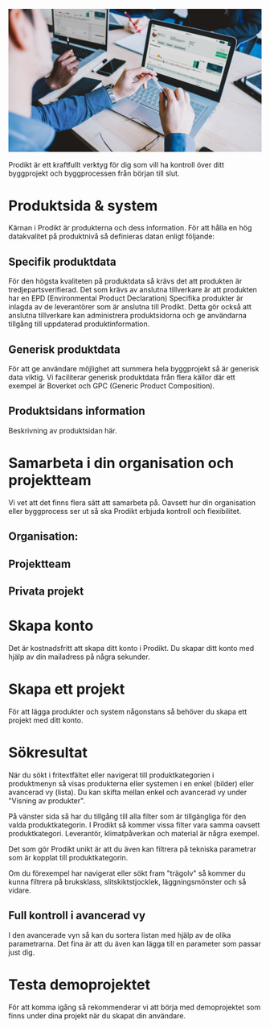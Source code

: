 ![Project team in Prodikt](/image_meeting_big1920x1080.jpg)

Prodikt är ett kraftfullt verktyg för dig som vill ha kontroll över ditt byggprojekt och byggprocessen från början till slut.

# Produktsida & system

Kärnan i Prodikt är produkterna och dess information. För att hålla en hög datakvalitet på produktnivå så definieras datan enligt följande:

## Specifik produktdata

För den högsta kvaliteten på produktdata så krävs det att produkten är tredjepartsverifierad. Det som krävs av anslutna tillverkare är att produkten har en EPD (Environmental Product Declaration) Specifika produkter är inlagda av de leverantörer som är anslutna till Prodikt. 
Detta gör också att anslutna tillverkare kan administrera produktsidorna och ge användarna tillgång till uppdaterad produktinformation.

## Generisk produktdata

För att ge användare möjlighet att summera hela byggprojekt så är generisk data viktig. Vi faciliterar generisk produktdata från flera källor där ett exempel är Boverket och GPC (Generic Product Composition).


## Produktsidans information

Beskrivning av produktsidan här.


# Samarbeta i din organisation och projektteam

Vi vet att det finns flera sätt att samarbeta på. Oavsett hur din organisation eller byggprocess ser ut så ska Prodikt erbjuda kontroll och flexibilitet.

## Organisation:

## Projektteam

## Privata projekt

# Skapa konto

Det är kostnadsfritt att skapa ditt konto i Prodikt. Du skapar ditt konto med hjälp av din mailadress på några sekunder.



# Skapa ett projekt

För att lägga produkter och system någonstans så behöver du skapa ett projekt med ditt konto.






# Sökresultat

När du sökt i fritextfältet eller navigerat till produktkategorien i produktmenyn så visas produkterna eller systemen i en enkel (bilder) eller avancerad vy (lista). Du kan skifta mellan enkel och avancerad vy under "Visning av produkter".

På vänster sida så har du tillgång till alla filter som är tillgängliga för den valda produktkategorin. I Prodikt så kommer vissa filter vara samma oavsett produktkategori. Leverantör, klimatpåverkan och material är några exempel.


Det som gör Prodikt unikt är att du även kan filtrera på tekniska parametrar som är kopplat till produktkategorin.

Om du förexempel har navigerat eller sökt fram "trägolv" så kommer du kunna filtrera på bruksklass, slitskiktstjocklek, läggningsmönster och så vidare. 


## Full kontroll i avancerad vy

I den avancerade vyn så kan du sortera listan med hjälp av de olika parametrarna. Det fina är att du även kan lägga till en parameter som passar just dig. 

# Testa demoprojektet


För att komma igång så rekommenderar vi att börja med demoprojektet som finns under dina projekt när du skapat din användare.


